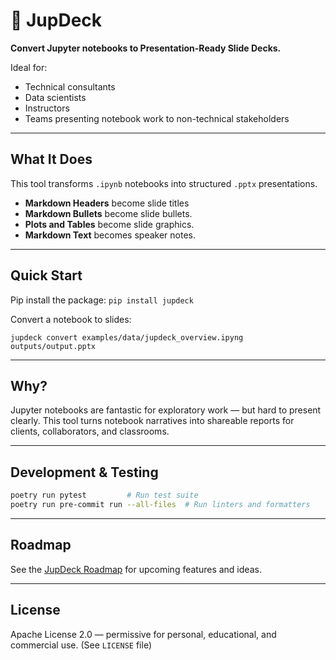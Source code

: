 # 📘 JupDeck

**Convert Jupyter notebooks to Presentation-Ready Slide Decks.**

Ideal for:
- Technical consultants
- Data scientists
- Instructors
- Teams presenting notebook work to non-technical stakeholders
---

## What It Does

This tool transforms `.ipynb` notebooks into structured `.pptx` presentations.

- **Markdown Headers** become slide titles
- **Markdown Bullets** become slide bullets.
- **Plots and Tables** become slide graphics.
- **Markdown Text** becomes speaker notes.

---

## Quick Start

Pip install the package:
`pip install jupdeck`

Convert a notebook to slides:

`jupdeck convert examples/data/jupdeck_overview.ipyng outputs/output.pptx`

---

## Why?

Jupyter notebooks are fantastic for exploratory work — but hard to present clearly. This tool turns notebook narratives into shareable reports for clients, collaborators, and classrooms.

---

## Development & Testing

```bash
poetry run pytest         # Run test suite
poetry run pre-commit run --all-files  # Run linters and formatters
```

---

## Roadmap

See the [JupDeck Roadmap](./ROADMAP.md) for upcoming features and ideas.

---

## License

Apache License 2.0 — permissive for personal, educational, and commercial use. (See `LICENSE` file)
